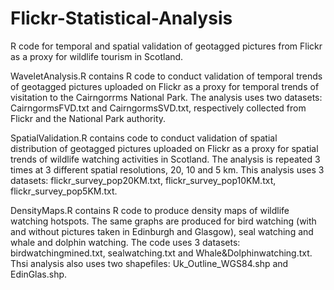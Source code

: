 # Flickr-Statistical-Analysis
R code for temporal and spatial validation of geotagged pictures from Flickr as a proxy for wildlife tourism in Scotland.


WaveletAnalysis.R contains R code to conduct validation of temporal trends of geotagged pictures uploaded on Flickr as a proxy for temporal trends of visitation to the Cairngorrms National Park. The analysis uses two datasets: CairngormsFVD.txt and CairngormsSVD.txt, respectively collected from Flickr and the National Park authority.


SpatialValidation.R contains code to conduct validation of spatial distribution of geotagged pictures uploaded on Flickr as a proxy for spatial trends of wildlife watching activities in Scotland. The analysis is repeated 3 times at 3 different spatial resolutions, 20, 10 and 5 km. This analysis uses 3 datasets: flickr_survey_pop20KM.txt, flickr_survey_pop10KM.txt, flickr_survey_pop5KM.txt.

DensityMaps.R contains R code to produce density maps of wildlife watching hotspots. The same graphs are produced for bird watching (with and without pictures taken in Edinburgh and Glasgow), seal watching and whale and dolphin watching. The code uses 3 datasets: birdwatchingmined.txt, sealwatching.txt and Whale&Dolphinwatching.txt. Thsi analysis also uses two shapefiles: Uk_Outline_WGS84.shp and EdinGlas.shp.
